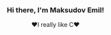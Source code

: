 <div align="center">
<h3>Hi there, I'm Maksudov Emil!</h3>
  <p align="center">❤️I really like C❤️</p>
  <img src="https://github-readme-stats.vercel.app/api?username=Gerhard-Schulz&count_private=true&title_color=fefefe&bg_color=36393f&text_color=fefefe&show_icons=true&hide_border=true&custom_title=Emils%27s%20Github%20Stats%22%3E
</div>
